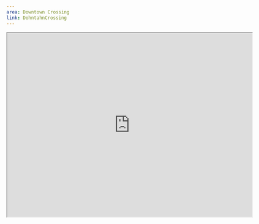 ```yaml
---
area: Downtown Crossing
link: DohntahnCrossing
---
```

<iframe src="https://www.google.com/maps/d/u/0/embed?mid=1zn9jdDeRqy9Et4I99lFrlY070Pw" width="640" height="480"></iframe>
